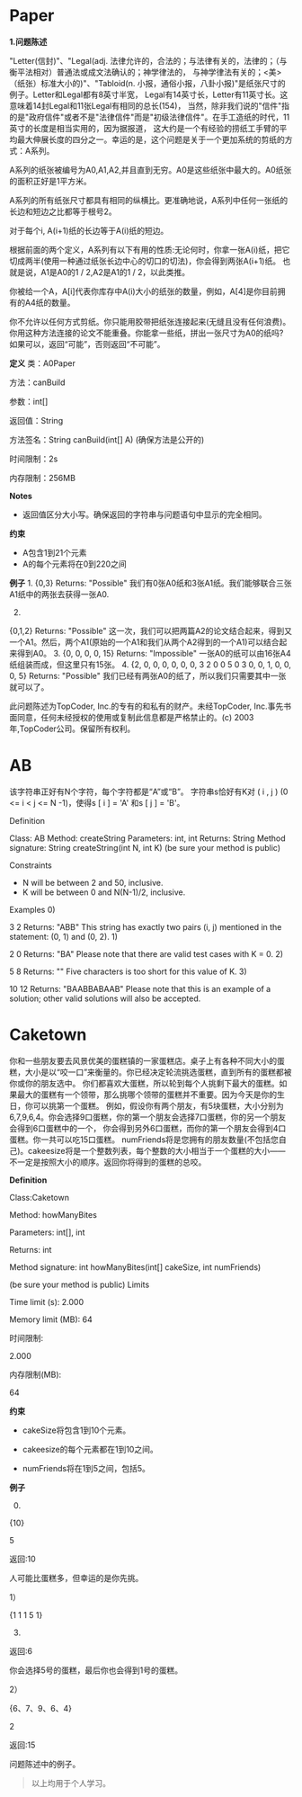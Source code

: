 # Paper
**1.问题陈述**

"Letter(信封)"、"Legal(adj. 法律允许的，合法的；与法律有关的，法律的；（与衡平法相对）普通法或成文法确认的；神学律法的，
与神学律法有关的；<美>（纸张）标准大小的)"、"Tabloid(n. 小报，通俗小报，八卦小报)"是纸张尺寸的例子。Letter和Legal都有8英寸半宽，
Legal有14英寸长，Letter有11英寸长。这意味着14封Legal和11张Legal有相同的总长(154)，
当然，除非我们说的"信件"指的是"政府信件"或者不是"法律信件"而是"初级法律信件"。在手工造纸的时代，11英寸的长度是相当实用的，因为据报道，
这大约是一个有经验的捞纸工手臂的平均最大伸展长度的四分之一。幸运的是，这个问题是关于一个更加系统的剪纸的方式：A系列。

A系列的纸张被编号为A0,A1,A2,并且直到无穷。A0是这些纸张中最大的。A0纸张的面积正好是1平方米。

A系列的所有纸张尺寸都具有相同的纵横比。更准确地说，A系列中任何一张纸的长边和短边之比都等于根号2。

对于每个i, A(i+1)纸的长边等于A(i)纸的短边。

根据前面的两个定义，A系列有以下有用的性质:无论何时，你拿一张A(i)纸，把它切成两半(使用一种通过纸张长边中心的切口的切法)，你会得到两张A(i+1)纸。
也就是说，A1是A0的1 / 2,A2是A1的1 / 2，以此类推。

你被给一个A，A[i]代表你库存中A(i)大小的纸张的数量，例如，A[4]是你目前拥有的A4纸的数量。

你不允许以任何方式剪纸。你只能用胶带把纸张连接起来(无缝且没有任何浪费)。你用这种方法连接的论文不能重叠。你能拿一些纸，拼出一张尺寸为A0的纸吗?
如果可以，返回“可能”，否则返回“不可能”。

**定义**
类：A0Paper

方法：canBuild

参数：int[]

返回值：String

方法签名：String canBuild(int[] A)
(确保方法是公开的)

时间限制：2s

内存限制：256MB


**Notes**
- 返回值区分大小写。确保返回的字符串与问题语句中显示的完全相同。

**约束**
- A包含1到21个元素
- A的每个元素将在0到220之间

**例子**
1.
{0,3}
Returns: "Possible"
我们有0张A0纸和3张A1纸。我们能够联合三张A1纸中的两张去获得一张A0.

2.
{0,1,2}
Returns: "Possible"
这一次，我们可以把两篇A2的论文结合起来，得到又一个A1。然后，两个A1(原始的一个A1和我们从两个A2得到的一个A1)可以结合起来得到A0。
3.
{0, 0, 0, 0, 15}
Returns: "Impossible"
一张A0的纸可以由16张A4纸组装而成，但这里只有15张。
4.
{2, 0, 0, 0, 0, 0, 0, 3 2 0 0 5 0 3 0, 0, 1, 0, 0, 0, 5}
Returns: "Possible"
我们已经有两张A0的纸了，所以我们只需要其中一张就可以了。

此问题陈述为TopCoder, Inc.的专有的和私有的财产。未经TopCoder, Inc.事先书面同意，任何未经授权的使用或复制此信息都是严格禁止的。(c) 2003年,TopCoder公司。保留所有权利。

# AB
该字符串正好有N个字符，每个字符都是“A”或“B”。
字符串s恰好有K对 ( i , j ) (0 <= i < j <= N -1)，使得s [ i ] = 'A' 和s [ j ] = 'B'。

Definition

Class:	AB
Method:	createString
Parameters:	int, int
Returns:	String
Method signature:	String createString(int N, int K)
(be sure your method is public)


Constraints
-	N will be between 2 and 50, inclusive.
-	K will be between 0 and N(N-1)/2, inclusive.

Examples
0)

3
2
Returns: "ABB"
This string has exactly two pairs (i, j) mentioned in the statement: (0, 1) and (0, 2).
1)

2
0
Returns: "BA"
Please note that there are valid test cases with K = 0.
2)

5
8
Returns: ""
Five characters is too short for this value of K.
3)

10
12
Returns: "BAABBABAAB"
Please note that this is an example of a solution; other valid solutions will also be accepted.

# Caketown
你和一些朋友要去风景优美的蛋糕镇的一家蛋糕店。桌子上有各种不同大小的蛋糕，大小是以“咬一口”来衡量的。你已经决定轮流挑选蛋糕，直到所有的蛋糕都被你或你的朋友选中。
你们都喜欢大蛋糕，所以轮到每个人挑剩下最大的蛋糕。如果最大的蛋糕有一个领带，那么挑哪个领带的蛋糕并不重要。因为今天是你的生日，你可以挑第一个蛋糕。
例如，假设你有两个朋友，有5块蛋糕，大小分别为6,7,9,6,4。你会选择9口蛋糕，你的第一个朋友会选择7口蛋糕，你的另一个朋友会得到6口蛋糕中的一个，
你会得到另外6口蛋糕，而你的第一个朋友会得到4口蛋糕。你一共可以吃15口蛋糕。
numFriends将是您拥有的朋友数量(不包括您自己)。cakeesize将是一个整数列表，每个整数的大小相当于一个蛋糕的大小——不一定是按照大小的顺序。返回你将得到的蛋糕的总咬。

**Definition**

Class:Caketown

Method:
howManyBites

Parameters:
int[], int

Returns:
int

Method signature:
int howManyBites(int[] cakeSize, int numFriends)

(be sure your method is public)
Limits

Time limit (s):
2.000

Memory limit (MB):
64

时间限制:

2.000

内存限制(MB):

64

**约束**

- cakeSize将包含1到10个元素。

- cakeesize的每个元素都在1到10之间。

- numFriends将在1到5之间，包括5。

**例子**

0)

{10}

5

返回:10

人可能比蛋糕多，但幸运的是你先挑。

1）

{1 1 1 5 1}

3.

返回:6

你会选择5号的蛋糕，最后你也会得到1号的蛋糕。

2）

{6、7、9、6、4}

2

返回:15

问题陈述中的例子。
> 以上均用于个人学习。